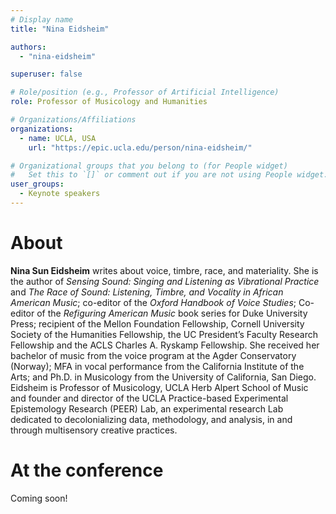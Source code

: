 ```yaml
---
# Display name
title: "Nina Eidsheim"

authors:
  - "nina-eidsheim"

superuser: false

# Role/position (e.g., Professor of Artificial Intelligence)
role: Professor of Musicology and Humanities

# Organizations/Affiliations
organizations:
  - name: UCLA, USA
    url: "https://epic.ucla.edu/person/nina-eidsheim/"

# Organizational groups that you belong to (for People widget)
#   Set this to `[]` or comment out if you are not using People widget.
user_groups:
  - Keynote speakers
---
```


# About

**Nina Sun Eidsheim** writes about voice, timbre, race, and materiality. She is the author of _Sensing Sound: Singing and Listening as Vibrational Practice_ and _The Race of Sound: Listening, Timbre, and Vocality in African American Music_; co-editor of the _Oxford Handbook of Voice Studies_; Co-editor of the _Refiguring American Music_ book series for Duke University Press; recipient of the Mellon Foundation Fellowship, Cornell University Society of the Humanities Fellowship, the UC President’s Faculty Research Fellowship and the ACLS Charles A. Ryskamp Fellowship. She received her bachelor of music from the voice program at the Agder Conservatory (Norway); MFA in vocal performance from the California Institute of the Arts; and Ph.D. in Musicology from the University of California, San Diego. Eidsheim is Professor of Musicology, UCLA Herb Alpert School of Music and founder and director of the UCLA Practice-based Experimental Epistemology Research (PEER) Lab, an experimental research Lab dedicated to decolonializing data, methodology, and analysis, in and through multisensory creative practices.

# At the conference

Coming soon!

<!-- - [**Keynote 2:** *"Transfert de formes / Transfert de sens (Transfer of forms, transfer of meaning)"*]({{< relref "/session/wed/keynote-2.md">}}) -->

<!-- [Keynote 2]({{< relref "/session/wed/keynote-2.md" >}}) -->
